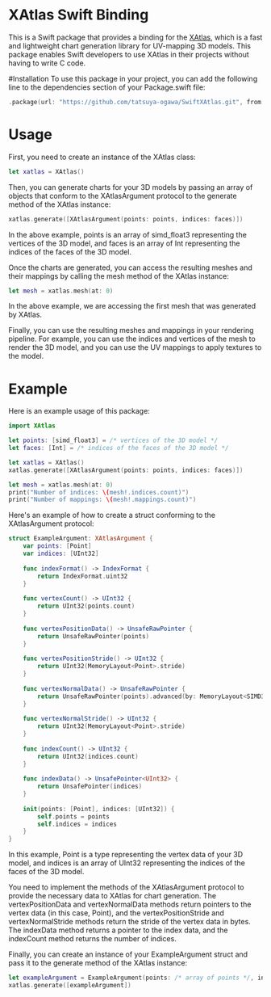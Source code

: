 # XAtlas Swift Binding
This is a Swift package that provides a binding for the [XAtlas](https://github.com/jpcy/xatlas), which is a fast and lightweight chart generation library for UV-mapping 3D models. This package enables Swift developers to use XAtlas in their projects without having to write C code.

#Installation
To use this package in your project, you can add the following line to the dependencies section of your Package.swift file:
```swift
.package(url: "https://github.com/tatsuya-ogawa/SwiftXAtlas.git", from: "0.0.1")
```
# Usage
First, you need to create an instance of the XAtlas class:
```swift
let xatlas = XAtlas()
```

Then, you can generate charts for your 3D models by passing an array of objects that conform to the XAtlasArgument protocol to the generate method of the XAtlas instance:
```swift
xatlas.generate([XAtlasArgument(points: points, indices: faces)])
```
In the above example, points is an array of simd_float3 representing the vertices of the 3D model, and faces is an array of Int representing the indices of the faces of the 3D model.

Once the charts are generated, you can access the resulting meshes and their mappings by calling the mesh method of the XAtlas instance:
```swift
let mesh = xatlas.mesh(at: 0)
```
In the above example, we are accessing the first mesh that was generated by XAtlas.

Finally, you can use the resulting meshes and mappings in your rendering pipeline. For example, you can use the indices and vertices of the mesh to render the 3D model, and you can use the UV mappings to apply textures to the model.

# Example
Here is an example usage of this package:
```swift
import XAtlas

let points: [simd_float3] = /* vertices of the 3D model */
let faces: [Int] = /* indices of the faces of the 3D model */

let xatlas = XAtlas()
xatlas.generate([XAtlasArgument(points: points, indices: faces)])

let mesh = xatlas.mesh(at: 0)
print("Number of indices: \(mesh!.indices.count)")
print("Number of mappings: \(mesh!.mappings.count)")
```

Here's an example of how to create a struct conforming to the XAtlasArgument protocol:
```swift
struct ExampleArgument: XAtlasArgument {
    var points: [Point]
    var indices: [UInt32]
    
    func indexFormat() -> IndexFormat {
        return IndexFormat.uint32
    }
    
    func vertexCount() -> UInt32 {
        return UInt32(points.count)
    }
    
    func vertexPositionData() -> UnsafeRawPointer {
        return UnsafeRawPointer(points)
    }
    
    func vertexPositionStride() -> UInt32 {
        return UInt32(MemoryLayout<Point>.stride)
    }
    
    func vertexNormalData() -> UnsafeRawPointer {
        return UnsafeRawPointer(points).advanced(by: MemoryLayout<SIMD3<Float>>.stride)
    }
    
    func vertexNormalStride() -> UInt32 {
        return UInt32(MemoryLayout<Point>.stride)
    }
    
    func indexCount() -> UInt32 {
        return UInt32(indices.count)
    }
    
    func indexData() -> UnsafePointer<UInt32> {
        return UnsafePointer(indices)
    }
    
    init(points: [Point], indices: [UInt32]) {
        self.points = points
        self.indices = indices
    }
}
```
In this example, Point is a type representing the vertex data of your 3D model, and indices is an array of UInt32 representing the indices of the faces of the 3D model.

You need to implement the methods of the XAtlasArgument protocol to provide the necessary data to XAtlas for chart generation. The vertexPositionData and vertexNormalData methods return pointers to the vertex data (in this case, Point), and the vertexPositionStride and vertexNormalStride methods return the stride of the vertex data in bytes. The indexData method returns a pointer to the index data, and the indexCount method returns the number of indices.

Finally, you can create an instance of your ExampleArgument struct and pass it to the generate method of the XAtlas instance:
```swift
let exampleArgument = ExampleArgument(points: /* array of points */, indices: /* array of indices */)
xatlas.generate([exampleArgument])
```
